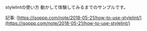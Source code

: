 stylelintの使い方 動かして体験してみるまでのサンプルです。

記事: [https://isoppp.com/note/2018-05-21/how-to-use-stylelint/](https://isoppp.com/note/2018-05-21/how-to-use-stylelint/)
